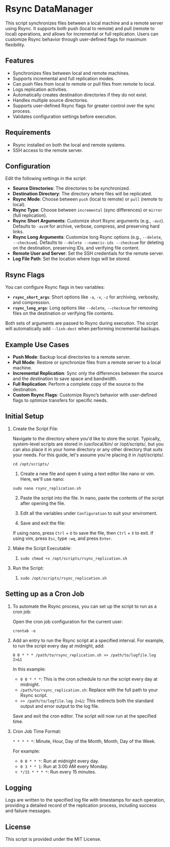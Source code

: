 # Rsync DataManager

This script synchronizes files between a local machine and a remote server using Rsync. It supports both push (local to remote) and pull (remote to local) operations, and allows for incremental or full replication. Users can customize Rsync behavior through user-defined flags for maximum flexibility.

## Features

- Synchronizes files between local and remote machines.
- Supports incremental and full replication modes.
- Can push files from local to remote or pull files from remote to local.
- Logs replication activities.
- Automatically creates destination directories if they do not exist.
- Handles multiple source directories.
- Supports user-defined Rsync flags for greater control over the sync process.
- Validates configuration settings before execution.

## Requirements

- Rsync installed on both the local and remote systems.
- SSH access to the remote server.

## Configuration

Edit the following settings in the script:

- **Source Directories**: The directories to be synchronized.
- **Destination Directory**: The directory where files will be replicated.
- **Rsync Mode**: Choose between `push` (local to remote) or `pull` (remote to local).
- **Rsync Type**: Choose between `incremental` (sync differences) or `mirror` (full replication).
- **Rsync Short Arguments**: Customize short Rsync arguments (e.g., `-avz`). Defaults to `-avzH` for archive, verbose, compress, and preserving hard links.
- **Rsync Long Arguments**: Customize long Rsync options (e.g., `--delete`, `--checksum`). Defaults to `--delete --numeric-ids --checksum` for deleting on the destination, preserving IDs, and verifying file content.
- **Remote User and Server**: Set the SSH credentials for the remote server.
- **Log File Path**: Set the location where logs will be stored.

## Rsync Flags

You can configure Rsync flags in two variables:

- **`rsync_short_args`**: Short options like `-a`, `-v`, `-z` for archiving, verbosity, and compression.
- **`rsync_long_args`**: Long options like `--delete`, `--checksum` for removing files on the destination or verifying file contents.

Both sets of arguments are passed to Rsync during execution. The script will automatically add `--link-dest` when performing incremental backups.

## Example Use Cases

- **Push Mode**: Backup local directories to a remote server.
- **Pull Mode**: Restore or synchronize files from a remote server to a local machine.
- **Incremental Replication**: Sync only the differences between the source and the destination to save space and bandwidth.
- **Full Replication**: Perform a complete copy of the source to the destination.
- **Custom Rsync Flags**: Customize Rsync’s behavior with user-defined flags to optimize transfers for specific needs.

## Initial Setup

1. Create the Script File:

    Navigate to the directory where you'd like to store the script. Typically, system-level scripts are stored in /usr/local/bin/ or /opt/scripts/, but you can also place it in your home directory or any other directory that suits your needs. For this guide, let's assume you're placing it in /opt/scripts/.
    
    `cd /opt/scripts/`

   1. Create a new file and open it using a text editor like nano or vim. Here, we'll use nano:

    `sudo nano rsync_replication.sh`

   2. Paste the script into the file. In nano, paste the contents of the script after opening the file.
   
   3. Edit all the variables under `Configuration` to suit your enviroment.

   4. Save and exit the file:

    If using nano, press `Ctrl` + `O` to save the file, then `Ctrl` + `X` to exit.
    If using vim, press `Esc`, type `:wq`, and press `Enter`.

2. Make the Script Executable:

    1. `sudo chmod +x /opt/scripts/rsync_replication.sh`

3. Run the Script:
   
   1. `sudo /opt/scripts/rsync_replication.sh`

## Setting up as a Cron Job

1. To automate the Rsync process, you can set up the script to run as a cron job:

    Open the cron job configuration for the current user:
    
    `crontab -e`

2. Add an entry to run the Rsync script at a specified interval. For example, to run the script every day at midnight, add:
  
     `0 0 * * * /path/to/rsync_replication.sh >> /path/to/logfile.log 2>&1`
     
     In this example:
    - `0 0 * * *`: This is the cron schedule to run the script every day at midnight.
    - `/path/to/rsync_replication.sh`: Replace with the full path to your Rsync script.
    - `>> /path/to/logfile.log 2>&1`: This redirects both the standard output and error output to the log file.

    Save and exit the cron editor. The script will now run at the specified time.

1. Cron Job Time Format:

    `* * * * *`: Minute, Hour, Day of the Month, Month, Day of the Week.

    For example:
    - `0 0 * * *`: Run at midnight every day.
    - `0 3 * * 1`: Run at 3:00 AM every Monday.
    - `*/15 * * * *`: Run every 15 minutes.

## Logging

Logs are written to the specified log file with timestamps for each operation, providing a detailed record of the replication process, including success and failure messages.

## License

This script is provided under the MIT License.
